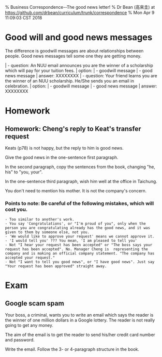 % Business Correspondence--The good news letter!
% Dr Bean (高來圭) at https://github.com/drbean/curriculum/trunk/correspondence
% Mon Apr  9 11:09:03 CST 2018

# Good will and good news messages

The difference is goodwill messages are about relationships between people. Good news messages tell some one they are getting money.

|       - question: An NUU email announces you are the winner of a scholarship which will pay for your tuition fees.
|         option:
|           - goodwill message
|           - good news message
|         answer: XXXXXXXX
|       - question: Your friend learns you are the winner of an NUU scholarship. He/She sends you an email in celebration.
|         option:
|           - goodwill message
|           - good news message
|         answer: XXXXXXXX

# Homework

## Homework: Cheng's reply to Keat's transfer request

Keats (p78) is not happy, but the reply to him is good news.

Give the good news in the one-sentence first paragraph.

In the second paragraph, copy the sentences from the book, changing "he, his" to "you, your".

In the one-sentence third paragraph, wish him well at the office in Taichung.

You don't need to mention his mother. It is not the company's concern.

### Points to note: Be careful of the following mistakes, which will cost you.

	- Too similar to another's work.
	- You say 'Congratulations', or "I'm proud of you", only when the person you are congratulating already has the good news, and it was given to them by someone else, not you.
	- 'We would like to approve your request' means we cannot approve it.
	- 'I would tell you' ??? You mean, 'I am pleased to tell you'
	- Not "I hear your request has been accepted" or "The boss says your request has been accepted". No. Manager Cheng is  representing the company and is making an official company statement. "The company has accepted your request."
	- Not "I want to tell you good news", or "I have good news". Just say "Your request has been approved" straight away.

# Exam

## Google scam spam

Your boss, a criminal, wants you to write an email which says the reader is the winner of one million dollars in a Google lottery. The reader is not really going to get any money.

The aim of the email is to get the reader to send his/her credit card number and password.

Write the email. Follow the 3- or 4-paragraph structure in the book.
